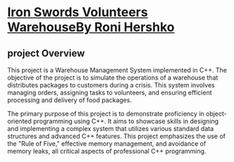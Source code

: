 # **<u>Iron Swords Volunteers WarehouseBy Roni Hershko</u>**
## project Overview
This project is a Warehouse Management System implemented in C++. The objective of the project is to simulate the operations of a warehouse that distributes packages to customers during a crisis. This system involves managing orders, assigning tasks to volunteers, and ensuring efficient processing and delivery of food packages.

The primary purpose of this project is to demonstrate proficiency in object-oriented programming using C++. It aims to showcase skills in designing and implementing a complex system that utilizes various standard data structures and advanced C++ features. This project emphasizes the use of the "Rule of Five," effective memory management, and avoidance of memory leaks, all critical aspects of professional C++ programming.

